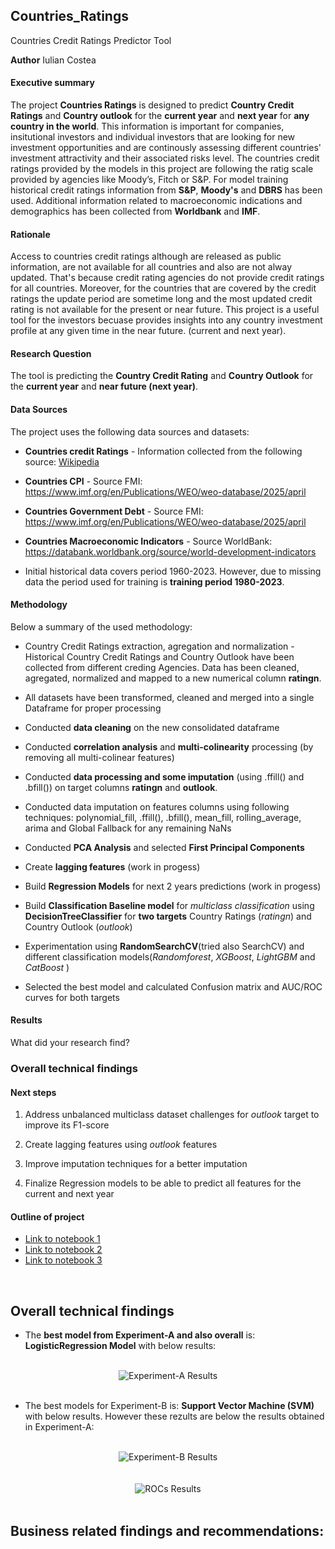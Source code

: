 ## Countries_Ratings
Countries Credit Ratings Predictor Tool

**Author**
Iulian Costea

#### Executive summary
The project **Countries Ratings** is designed to predict **Country Credit Ratings** and **Country outlook** for the **current year** and **next year** for **any country in the world**.
This information is important for companies, insitutional investors and individual investors that are looking for new investment opportunities and are continously assessing different countries' investment attractivity and their associated risks level.
The countries credit ratings provided by the models in this project are following the ratig scale provided by agencies like Moody’s, Fitch or S&P. For model training historical credit ratings information from **S&P**, **Moody's** and **DBRS** has been used. 
Additional information related to macroeconomic indications and demographics has been collected from **Worldbank** and **IMF**.

#### Rationale
Access to countries credit ratings although are released as public information, are not available for all countries and also are not alway updated. That's because credit rating agencies do not provide credit ratings for all countries. 
Moreover, for the countries that are covered by the credit ratings the update period are sometime long and the most updated credit rating is not available for the present or near future. This project is a useful tool for the investors becuase provides insights into any country investment profile at any given time in the near future. (current and next year).

#### Research Question
The tool is predicting the **Country Credit Rating** and **Country Outlook** for the **current year** and **near future (next year)**.


#### Data Sources
The project uses the following data sources and datasets:

- **Countries credit Ratings** - Information collected from the following source: [Wikipedia](https://en.wikipedia.org/wiki/List_of_countries_by_credit_rating) 
  
- **Countries CPI** - Source FMI: https://www.imf.org/en/Publications/WEO/weo-database/2025/april

- **Countries Government Debt** - Source FMI: https://www.imf.org/en/Publications/WEO/weo-database/2025/april

- **Countries Macroeconomic Indicators** - Source WorldBank: https://databank.worldbank.org/source/world-development-indicators

- Initial historical data covers period 1960-2023. However, due to missing data the period used for training is **training period 1980-2023**.

#### Methodology
Below a summary of the used methodology:

- Country Credit Ratings extraction, agregation and normalization - Historical Country Credit Ratings and Country Outlook have been collected from different creding Agencies. Data has been cleaned, agregated, normalized and mapped to a new numerical column **ratingn**.

- All datasets have been transformed, cleaned and merged into a single Dataframe for proper processing

- Conducted **data cleaning** on the new consolidated dataframe

- Conducted **correlation analysis** and **multi-colinearity** processing (by removing all multi-colinear features)

- Conducted **data processing and some imputation** (using .ffill() and .bfill()) on target columns **ratingn** and **outlook**.

- Conducted data imputation on features columns using following techniques: polynomial_fill, .ffill(), .bfill(), mean_fill, rolling_average, arima and Global Fallback for any remaining NaNs

- Conducted **PCA Analysis** and selected **First Principal Components**

- Create **lagging features** (work in progess)

- Build **Regression Models** for next 2 years predictions (work in progess)

- Build **Classification Baseline model** for *multiclass classification* using **DecisionTreeClassifier** for **two targets** Country Ratings (*ratingn*) and Country Outlook (*outlook*)

- Experimentation using **RandomSearchCV**(tried also SearchCV) and different classification models(*Randomforest*, *XGBoost*, *LightGBM* and *CatBoost* )

- Selected the best model and calculated Confusion matrix and AUC/ROC curves for both targets 

#### Results
What did your research find?

### **Overall technical findings**
<div align="justify">

</div>

#### Next steps

1. Address unbalanced multiclass dataset challenges for *outlook* target to improve its F1-score

2. Create lagging features using *outlook* features

3. Improve imputation techniques for a better imputation

4. Finalize Regression models to be able to predict all features for the current and next year

#### Outline of project

- [Link to notebook 1]()
- [Link to notebook 2]()
- [Link to notebook 3]()


<Br>

## **Overall technical findings**
<div align="justify">

</div>


 
- The **best model from Experiment-A and also overall** is: **LogisticRegression Model** with below results:

<br>
<div align="center">
  <img src="data/Experiment-A_res.png" alt="Experiment-A Results">
</div>
<br>

  - The best models for Experiment-B is: **Support Vector Machine (SVM)** with below results. However these rezults are below the results obtained in Experiment-A:

<br>
<div align="center">
  <img src="data/Experiment-B_res.png" alt="Experiment-B Results">
</div>
<br>


<br>
<div align="center">
  <img src="data/ROCs_Plot.jpg" alt="ROCs Results">
</div>
<br>



## **Business related findings and recommendations:**

